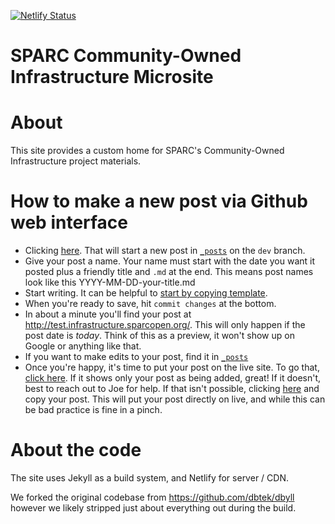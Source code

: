 [![Netlify Status](https://api.netlify.com/api/v1/badges/547e2215-6ab1-4a29-84f1-ef0d8fa8b508/deploy-status)](https://app.netlify.com/sites/upbeat-swirles-009f3e/deploys)

SPARC Community-Owned Infrastructure Microsite
=====

# About

This site provides a custom home for SPARC's Community-Owned Infrastructure project materials.

# How to make a new post via Github web interface

* Clicking [here](https://github.com/sparcopen/infrastructure/new/dev/_posts). That will start a new post in [`_posts`](https://github.com/sparcopen/infrastructure/tree/dev/_posts) on the `dev` branch.
* Give your post a name. Your name must start with the date you want it posted plus a friendly title and `.md` at the end. This means post names look like this YYYY-MM-DD-your-title.md
* Start writing. It can be helpful to [start by copying template](https://github.com/sparcopen/infrastructure/edit/dev/_drafts/template.md).
* When you're ready to save, hit `commit changes` at the bottom.
* In about a minute you'll find your post at http://test.infrastructure.sparcopen.org/. This will only happen if the post date is *today*. Think of this as a preview, it won't show up on Google or anything like that.
* If you want to make edits to your post, find it in [`_posts`](https://github.com/sparcopen/infrastructure/tree/dev/_posts)
* Once you're happy, it's time to put your post on the live site. To go that, [click here](https://github.com/sparcopen/infrastructure/compare/dev?expand=1). If it shows only your post as being added, great! If it doesn't, best to reach out to Joe for help. If that isn't possible, clicking [here](https://github.com/sparcopen/infrastructure/new/live/_posts) and copy your post. This will put your post directly on live, and while this can be bad practice is fine in a pinch.

# About the code

The site uses Jekyll as a build system, and Netlify for server / CDN.

We forked the original codebase from https://github.com/dbtek/dbyll however we likely stripped just about everything out during the build.
